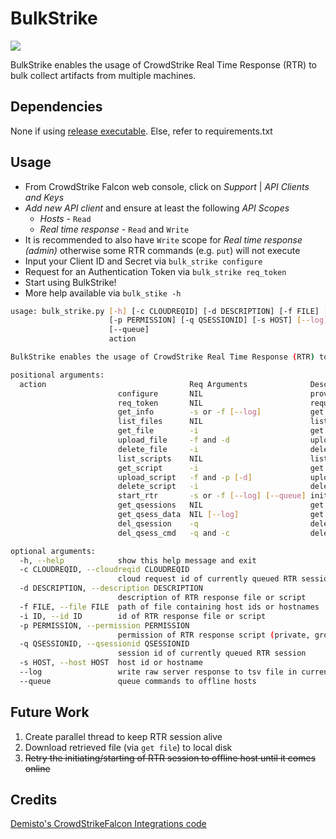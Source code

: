 # BulkStrike
![](https://img.shields.io/badge/python-3-blue.svg)

BulkStrike enables the usage of CrowdStrike Real Time Response (RTR) to bulk collect artifacts from multiple machines.

## Dependencies
None if using [release executable](https://github.com/Silv3rHorn/BulkStrike/releases).
Else, refer to requirements.txt

## Usage
* From CrowdStrike Falcon web console, click on _Support_ | _API Clients and Keys_
* _Add new API client_ and ensure at least the following _API Scopes_
    * _Hosts_ - `Read`
    * _Real time response_ - `Read` and `Write`
* It is recommended to also have `Write` scope for _Real time response (admin)_ otherwise some RTR commands (e.g. `put`) will not execute
* Input your Client ID and Secret via `bulk_strike configure`
* Request for an Authentication Token via `bulk_strike req_token`
* Start using BulkStrike!
* More help available via `bulk_stike -h` 
```bash
usage: bulk_strike.py [-h] [-c CLOUDREQID] [-d DESCRIPTION] [-f FILE] [-i ID]
                      [-p PERMISSION] [-q QSESSIONID] [-s HOST] [--log]
                      [--queue]
                      action

BulkStrike enables the usage of CrowdStrike Real Time Response (RTR) to bulk execute commands on multiple machines.

positional arguments:
  action                                Req Arguments              Description
                        configure       NIL                        provide CrowdStrike Client ID and/or Secret.
                        req_token       NIL                        request for CrowdStrike authentication token.
                        get_info        -s or -f [--log]           get system info of provided host id or hostname.
                        list_files      NIL                        list basic info of all RTR response files on CrowdStrike Cloud.
                        get_file        -i                         get detailed info of a RTR response file on CrowdStrike Cloud.
                        upload_file     -f and -d                  upload a RTR response file to CrowdStrike Cloud.
                        delete_file     -i                         delete a RTR response file from CrowdStrike Cloud.
                        list_scripts    NIL                        list basic info of all RTR response files on CrowdStrike Cloud.
                        get_script      -i                         get detailed info of a RTR response file on CrowdStrike Cloud.
                        upload_script   -f and -p [-d]             upload a RTR response file to CrowdStrike Cloud.
                        delete_script   -i                         delete a RTR response file from CrowdStrike Cloud.
                        start_rtr       -s or -f [--log] [--queue] initialise rtr session on specified hosts.
                        get_qsessions   NIL                        get session ids of RTR sessions that had commands queued.
                        get_qsess_data  NIL [--log]                get metadata of RTR sessions that had commands queued.
                        del_qsession    -q                         delete a currently queued RTR session.
                        del_qsess_cmd   -q and -c                  delete a currently queued RTR session command.

optional arguments:
  -h, --help            show this help message and exit
  -c CLOUDREQID, --cloudreqid CLOUDREQID
                        cloud request id of currently queued RTR session command
  -d DESCRIPTION, --description DESCRIPTION
                        description of RTR response file or script
  -f FILE, --file FILE  path of file containing host ids or hostnames
  -i ID, --id ID        id of RTR response file or script
  -p PERMISSION, --permission PERMISSION
                        permission of RTR response script (private, group, public
  -q QSESSIONID, --qsessionid QSESSIONID
                        session id of currently queued RTR session
  -s HOST, --host HOST  host id or hostname
  --log                 write raw server response to tsv file in current working directory
  --queue               queue commands to offline hosts
```

## Future Work
1. Create parallel thread to keep RTR session alive
2. Download retrieved file (via `get file`) to local disk
3. ~~Retry the initiating/starting of RTR session to offline host until it comes online~~

## Credits
[Demisto's CrowdStrikeFalcon Integrations code](https://github.com/demisto/content/blob/f8a0f42576a05b27389faf9f89518bbab4dd21cc/Integrations/CrowdStrikeFalcon/CrowdStrikeFalcon.py)
